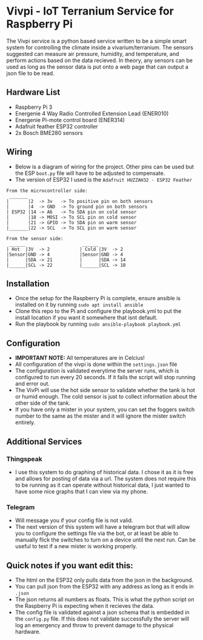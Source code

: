 # Vivpi - IoT Terranium Service for Raspberry Pi

The Vivpi service is a python based service written to be a simple smart system for controlling the climate inside a vivarium/terranium.
The sensors suggested can measure air pressure, humidity, and temperature, and perform actions based on the data recieved.
In theory, any sensors can be used as long as the sensor data is put onto a web page that can output a json file to be read.

## Hardware List

* Raspberry Pi 3
* Energenie 4 Way Radio Controlled Extension Lead (ENER010)
* Energenie Pi-mote control board (ENER314)
* Adafruit feather ESP32 controller
* 2x Bosch BME280 sensors

## Wiring

* Below is a diagram of wiring for the project. Other pins can be used but the ESP ``boot.py`` file will have to be adjusted to compensate.
* The version of ESP32 I used is the ``Adafruit HUZZAH32 - ESP32 Feather``

```
From the microcontroller side:
 _______
|       |2  -> 3v   -> To positive pin on both sensors
|       |4  -> GND  -> To ground pin on both sensors
| ESP32 |14 -> A6   -> To SDA pin on cold sensor
|       |18 -> MOSI -> To SCL pin on cold sensor
|       |21 -> GPIO -> To SDA pin on warm sensor
|_______|22 -> SCL  -> To SCL pin on warm sensor

From the sensor side:
 ______                     ______ 
| Hot  |3V  -> 2           | Cold |3V  -> 2
|Sensor|GND -> 4           |Sensor|GND -> 4
|      |SDA -> 21          |      |SDA -> 14 
|______|SCL -> 22          |______|SCL -> 18
```

## Installation 

* Once the setup for the Raspberry Pi is complete, ensure ansible is installed on it by running ``sudo apt install ansible``
* Clone this repo to the Pi and configure the playbook.yml to put the install location if you want it somewhere that isnt default.
* Run the playbook by running ``sudo ansible-playbook playbook.yml``

## Configuration

* **IMPORTANT NOTE:** All temperatures are in Celcius!
* All configuration of the vivpi is done within the ``settings.json`` file
* The configuration is validated everytime the server runs, which is configured to run every 20 seconds. If it fails the script will stop running and error out.
* The VivPi will use the hot side sensor to validate whether the tank is hot or humid enough. The cold sensor is just to collect information about the other side of the tank.
* If you have only a mister in your system, you can set the foggers switch number to the same as the mister and it will ignore the mister switch entirely.

## Additional Services

### Thingspeak

* I use this system to do graphing of historical data. I chose it as it is free and allows for posting of data via a url. The system does not require this to be running as it can operate without historical data, I just wanted to have some nice graphs that I can view via my phone.

### Telegram

* Will message you if your config file is not valid.
* The next version of this system will have a telegram bot that will allow you to configure the settings file via the bot, or at least be able to manually flick the switches to turn on a device until the next run. Can be useful to test if a new mister is working properly.

## Quick notes if you want edit this:

* The html on the ESP32 only pulls data from the json in the background.
* You can pull json from the ESP32 with any address as long as it ends in ``.json``
* The json returns all numbers as floats. This is what the python script on the Raspberry Pi is expecting when it recieves the data.
* The config file is validated against a json schema that is embedded in the ``config.py`` file. If this does not validate successfully the server will log an emergency and throw to prevent damage to the physical hardware.
